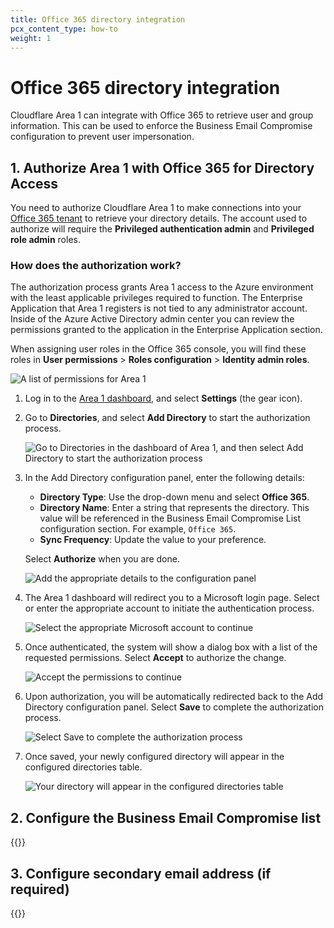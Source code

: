 ```yaml
---
title: Office 365 directory integration
pcx_content_type: how-to
weight: 1
---
```


# Office 365 directory integration

Cloudflare Area 1 can integrate with Office 365 to retrieve user and group information. This can be used to enforce the Business Email Compromise configuration to prevent user impersonation.

## 1. Authorize Area 1 with Office 365 for Directory Access

You need to authorize Cloudflare Area 1 to make connections into your [Office 365 tenant](https://learn.microsoft.com/en-us/microsoft-365/solutions/tenant-management-overview) to retrieve your directory details. The account used to authorize will require the **Privileged authentication admin** and **Privileged role admin** roles.

### How does the authorization work?

The authorization process grants Area 1 access to the Azure environment with the least applicable privileges required to function. The Enterprise Application that Area 1 registers is not tied to any administrator account. Inside of the Azure Active Directory admin center you can review the permissions granted to the application in the Enterprise Application section.

When assigning user roles in the Office 365 console, you will find these roles in **User permissions** > **Roles configuration** > **Identity admin roles**.

![A list of permissions for Area 1](/email-security/static/bec/o365/permissions.png)

1. Log in to the [Area 1 dashboard](https://horizon.area1security.com/), and select **Settings** (the gear icon).

2. Go to **Directories**, and select **Add Directory** to start the authorization process.

    ![Go to Directories in the dashboard of Area 1, and then select Add Directory to start the authorization process](/email-security/static/bec/o365/step2-directories.png)

3. In the Add Directory configuration panel, enter the following details:
    - **Directory Type**: Use the drop-down menu and select **Office 365**.
    - **Directory Name**: Enter a string that represents the directory. This value will be referenced in the Business Email Compromise List configuration section. For example, `Office 365`.
    - **Sync Frequency**: Update the value to your preference.

    Select **Authorize** when you are done.

    ![Add the appropriate details to the configuration panel](/email-security/static/bec/o365/step3-directory-config-panel.png)
4. The Area 1 dashboard will redirect you to a Microsoft login page. Select or enter the appropriate account to initiate the authentication process.

    <div class="large-img">

    ![Select the appropriate Microsoft account to continue](/email-security/static/bec/o365/step4-login.png)

    </div>

5. Once authenticated, the system will show a dialog box with a list of the requested permissions. Select **Accept** to authorize the change.

    <div class="medium-img">

    ![Accept the permissions to continue](/email-security/static/bec/o365/step5-permissions.png)

    </div>

6. Upon authorization, you will be automatically redirected back to the Add Directory configuration panel. Select **Save** to complete the authorization process.

    ![Select Save to complete the authorization process](/email-security/static/bec/o365/step6-save.png)

7. Once saved, your newly configured directory will appear in the configured directories table.

    ![Your directory will appear in the configured directories table](/email-security/static/bec/o365/step7-directories.png)

## 2. Configure the Business Email Compromise list

{{<render file="_bec-directory-guide-compromise-list.md">}}

## 3. Configure secondary email address (if required)

{{<render file="_bec-directory-guide-secondary-email.md">}}